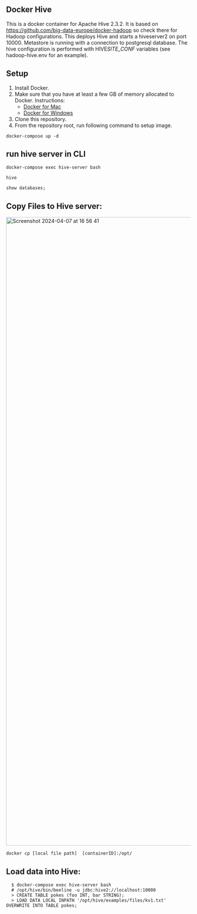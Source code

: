 ## Docker Hive

This is a docker container for Apache Hive 2.3.2. It is based on https://github.com/big-data-europe/docker-hadoop so check there for Hadoop configurations.
This deploys Hive and starts a hiveserver2 on port 10000.
Metastore is running with a connection to postgresql database.
The hive configuration is performed with HIVE*SITE_CONF* variables (see hadoop-hive.env for an example).

## Setup

1. Install Docker.
1. Make sure that you have at least a few GB of memory allocated to Docker. Instructions:
   - [Docker for Mac](https://docs.docker.com/docker-for-mac/#advanced)
   - [Docker for Windows](https://docs.docker.com/docker-for-windows/#advanced)
1. Clone this repository.
1. From the repository root, run following command to setup image.

```
docker-compose up -d
```

## run hive server in CLI

```
docker-compose exec hive-server bash
```

```
hive
```

```
show databases;
```
## Copy Files to Hive server:
<img width="1710" alt="Screenshot 2024-04-07 at 16 56 41" src="https://github.com/rishhi-patel/docker-hive/assets/98315242/08ea72dd-dd24-43d2-a0e5-ba803436dea7">

```
docker cp [local file path]  [containerID]:/opt/
```

## Load data into Hive:

```
  $ docker-compose exec hive-server bash
  # /opt/hive/bin/beeline -u jdbc:hive2://localhost:10000
  > CREATE TABLE pokes (foo INT, bar STRING);
  > LOAD DATA LOCAL INPATH '/opt/hive/examples/files/kv1.txt' OVERWRITE INTO TABLE pokes;
```

